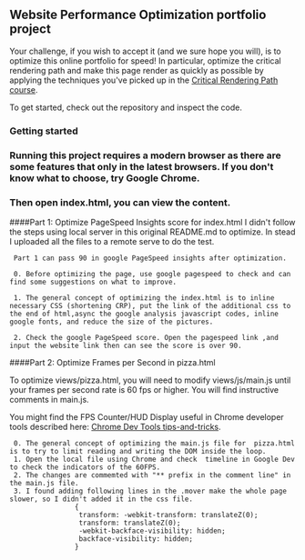## Website Performance Optimization portfolio project

Your challenge, if you wish to accept it (and we sure hope you will), is to optimize this online portfolio for speed! In particular, optimize the critical rendering path and make this page render as quickly as possible by applying the techniques you've picked up in the [Critical Rendering Path course](https://www.udacity.com/course/ud884).

To get started, check out the repository and inspect the code.

### Getting started

### Running this project requires a modern browser as there are some features that only in the latest browsers. If you don't know what to choose, try Google Chrome.
### Then open index.html, you can view the content.

####Part 1: Optimize PageSpeed Insights score for index.html
    I didn't follow the steps using local server in this original README.md to optimize. In stead I uploaded all the files to a remote serve to do the test.
    
     Part 1 can pass 90 in google PageSpeed insights after optimization.

     0. Before optimizing the page, use google pagespeed to check and can find some suggestions on what to improve. 

     1. The general concept of optimizing the index.html is to inline necessary CSS (shortening CRP), put the link of the additional css to the end of html,async the google analysis javascript codes, inline google fonts, and reduce the size of the pictures.

     2. Check the google PageSpeed score. Open the pagespeed link ,and input the website link then can see the score is over 90.


####Part 2: Optimize Frames per Second in pizza.html

To optimize views/pizza.html, you will need to modify views/js/main.js until your frames per second rate is 60 fps or higher. You will find instructive comments in main.js. 

You might find the FPS Counter/HUD Display useful in Chrome developer tools described here: [Chrome Dev Tools tips-and-tricks](https://developer.chrome.com/devtools/docs/tips-and-tricks).

     0. The general concept of optimizing the main.js file for  pizza.html is to try to limit reading and writing the DOM inside the loop. 
     1. Open the local file using Chrome and check  timeline in Google Dev to check the indicators of the 60FPS.
     2. The changes are commemted with "** prefix in the comment line" in the main.js file.
     3. I found adding following lines in the .mover make the whole page slower, so I didn't added it in the css file.
                    {
                     transform: -webkit-transform: translateZ(0);
					 transform: translateZ(0);
				     -webkit-backface-visibility: hidden;
					 backface-visibility: hidden;
					}

